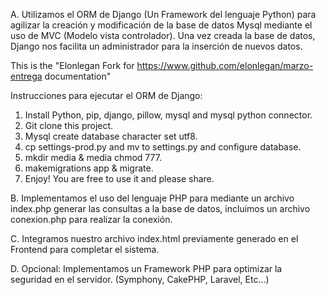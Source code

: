 A. Utilizamos el ORM de Django (Un Framework del lenguaje Python) para agilizar la creación y modificación de la base de datos Mysql mediante el uso de MVC (Modelo vista controlador). Una vez creada la base de datos, Django nos facilita un administrador para la inserción de nuevos datos.

  This is the "Elonlegan Fork  for https://www.github.com/elonlegan/marzo-entrega documentation"

Instrucciones para ejecutar el ORM de Django: 
  1. Install Python, pip, django, pillow, mysql and mysql python connector.
  2. Git clone this project.
  3. Mysql create database character set utf8.
  4. cp settings-prod.py and mv to settings.py and configure database.
  5. mkdir media & media chmod 777.
  6. makemigrations app & migrate.
  7. Enjoy! You are free to use it and please share.

B. Implementamos el uso del lenguaje PHP para mediante un archivo index.php generar las consultas a la base de datos, incluimos un archivo conexion.php para realizar la conexión.

C. Integramos nuestro archivo index.html previamente generado en el Frontend para completar el sistema.

D. Opcional: Implementamos un Framework PHP para optimizar la seguridad en el servidor. (Symphony, CakePHP, Laravel, Etc...)

